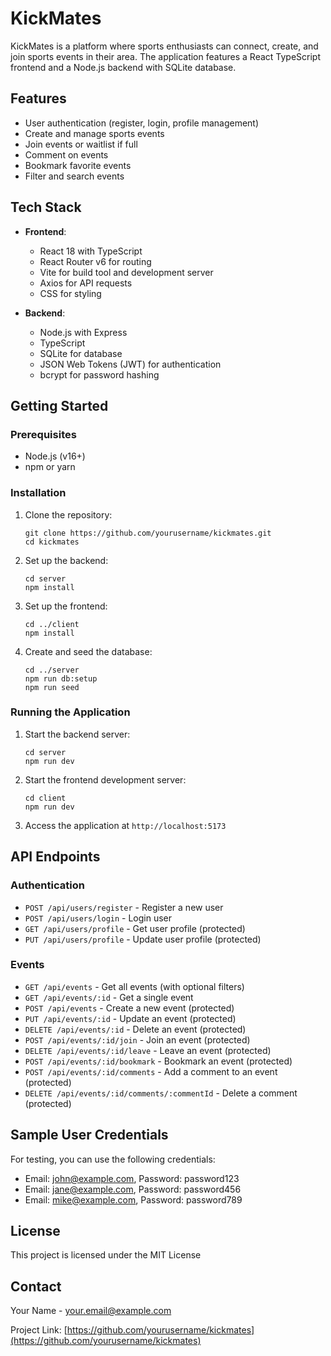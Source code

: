 # KickMates

KickMates is a platform where sports enthusiasts can connect, create, and join sports events in their area. The application features a React TypeScript frontend and a Node.js backend with SQLite database.

## Features

- User authentication (register, login, profile management)
- Create and manage sports events
- Join events or waitlist if full
- Comment on events
- Bookmark favorite events
- Filter and search events

## Tech Stack

- **Frontend**:
  - React 18 with TypeScript
  - React Router v6 for routing
  - Vite for build tool and development server
  - Axios for API requests
  - CSS for styling

- **Backend**:
  - Node.js with Express
  - TypeScript
  - SQLite for database
  - JSON Web Tokens (JWT) for authentication
  - bcrypt for password hashing

## Getting Started

### Prerequisites

- Node.js (v16+)
- npm or yarn

### Installation

1. Clone the repository:
   ```
   git clone https://github.com/yourusername/kickmates.git
   cd kickmates
   ```

2. Set up the backend:
   ```
   cd server
   npm install
   ```

3. Set up the frontend:
   ```
   cd ../client
   npm install
   ```

4. Create and seed the database:
   ```
   cd ../server
   npm run db:setup
   npm run seed
   ```

### Running the Application

1. Start the backend server:
   ```
   cd server
   npm run dev
   ```

2. Start the frontend development server:
   ```
   cd client
   npm run dev
   ```

3. Access the application at `http://localhost:5173`

## API Endpoints

### Authentication

- `POST /api/users/register` - Register a new user
- `POST /api/users/login` - Login user
- `GET /api/users/profile` - Get user profile (protected)
- `PUT /api/users/profile` - Update user profile (protected)

### Events

- `GET /api/events` - Get all events (with optional filters)
- `GET /api/events/:id` - Get a single event
- `POST /api/events` - Create a new event (protected)
- `PUT /api/events/:id` - Update an event (protected)
- `DELETE /api/events/:id` - Delete an event (protected)
- `POST /api/events/:id/join` - Join an event (protected)
- `DELETE /api/events/:id/leave` - Leave an event (protected)
- `POST /api/events/:id/bookmark` - Bookmark an event (protected)
- `POST /api/events/:id/comments` - Add a comment to an event (protected)
- `DELETE /api/events/:id/comments/:commentId` - Delete a comment (protected)

## Sample User Credentials

For testing, you can use the following credentials:

- Email: john@example.com, Password: password123
- Email: jane@example.com, Password: password456
- Email: mike@example.com, Password: password789

## License

This project is licensed under the MIT License

## Contact

Your Name - your.email@example.com

Project Link: [https://github.com/yourusername/kickmates](https://github.com/yourusername/kickmates) 